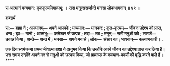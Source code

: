 **स आत्मानं मन्यमान: कृतकृत्यमिवात्मभू: ।** **तदा मनून्ससर्जान्ते मनसा लोकभावनान् ॥ ४९॥** 

**शब्दार्थ** 

**स:—** **ब्रह्मा ने** **; आत्मानम्—** **अपने आपको** **; मन्यमान:—** **मानकर** **; कृत-कृत्यम्—** **जीवन उद्देश्य को प्राप्त, धन्य** **; इव—** **मानो** **; आत्मभू:—** **परमेश्वर से उत्पन्न** **; तदा—** **तब** **; मनून्—** **सभी मनुओं को** **; ससर्ज—** **उत्पन्न किया** **; अन्ते—** **अन्त में** **;** **मनसा—** **अपने मन से** **; लोक—** **संसार का** **; भावनान्—** **कल्याणकारी।** **.** 

**एक दिन स्वयंजन्मा प्रथम जीवात्मा ब्रह्मा ने अनुभव किया कि उन्होंने अपने जीवन** **का उद्देश्य प्राप्त कर लिया है। उस समय उन्होंने अपने मन से मनुओं को उत्पन्न किया, जो** **ब्रह्माण्ड के कल्याण-कार्यों की वृद्धि करने वाले हैं।** **** 